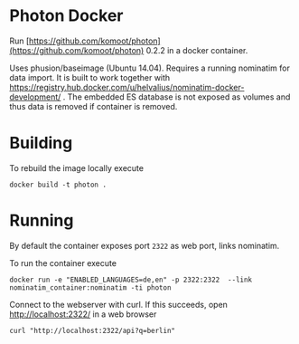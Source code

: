 # Photon Docker

Run [https://github.com/komoot/photon](https://github.com/komoot/photon) 0.2.2 in a docker container.

Uses phusion/baseimage (Ubuntu 14.04). Requires a running nominatim for data import. It is built to work together with https://registry.hub.docker.com/u/helvalius/nominatim-docker-development/ . The embedded ES database is not exposed as volumes and thus data is removed if container is removed.


# Building

To rebuild the image locally execute

```
docker build -t photon .
```

# Running

By default the container exposes port `2322` as web port, links nominatim.

 To run the container execute

```
docker run -e "ENABLED_LANGUAGES=de,en" -p 2322:2322  --link nominatim_container:nominatim -ti photon

```

Connect to the  webserver with curl. If this succeeds, open [http://localhost:2322/](http:/localhost:2322) in a web browser

```
curl "http://localhost:2322/api?q=berlin"
```
